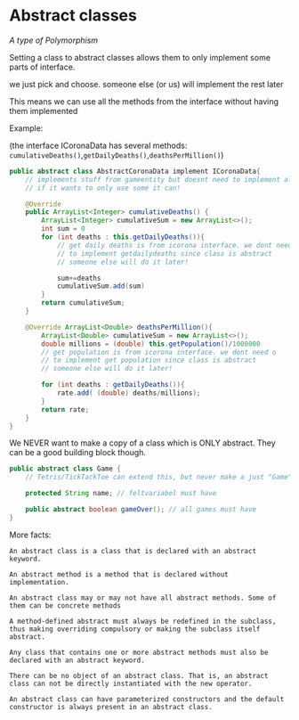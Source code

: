 # Abstract classes

*A type of Polymorphism*

Setting a class to abstract classes allows them to only implement some parts of interface.

we just pick and choose. someone else (or us) will implement the rest later

This means we can use all the methods from the interface without having them implemented

Example:

(the interface ICoronaData has several methods: `cumulativeDeaths()`,`getDailyDeaths()`,`deathsPerMillion()`)

```java
public abstract class AbstractCoronaData implement ICoronaData{
    // implements stuff from gameentity but doesnt need to implement all
    // if it wants to only use some it can! 

    @Override
    public ArrayList<Integer> cumulativeDeaths() {
        ArrayList<Integer> cumulativeSum = new ArrayList<>(); 
        int sum = 0
        for (int deaths : this.getDailyDeaths()){ 
            // get daily deaths is from icorona interface. we dont need o
            // to implement getdailydeaths since class is abstract
            // someone else will do it later!

            sum+=deaths
            cumulativeSum.add(sum)
        }
        return cumulativeSum;
    }

    @Override ArrayList<Double> deathsPerMillion(){
        ArrayList<Double> cumulativeSum = new ArrayList<>(); 
        double millions = (double) this.getPopulation()/1000000
        // get population is from icorona interface. we dont need o
        // to implement get population since class is abstract
        // someone else will do it later!

        for (int deaths : getDailyDeaths()){ 
            rate.add( (double) deaths/millions);
        }
        return rate;
    }
}
```

We NEVER want to make a copy of a class which is ONLY abstract.
They can be a good building block though.

```java
public abstract class Game {
    // Tetris/TickTackToe can extend this, but never make a just "Game"

    protected String name; // feltvariabel must have

    public abstract boolean gameOver(); // all games must have
}
```

More facts:

```
An abstract class is a class that is declared with an abstract keyword.

An abstract method is a method that is declared without implementation.

An abstract class may or may not have all abstract methods. Some of them can be concrete methods

A method-defined abstract must always be redefined in the subclass, thus making overriding compulsory or making the subclass itself abstract.

Any class that contains one or more abstract methods must also be declared with an abstract keyword.

There can be no object of an abstract class. That is, an abstract class can not be directly instantiated with the new operator.

An abstract class can have parameterized constructors and the default constructor is always present in an abstract class.
```
